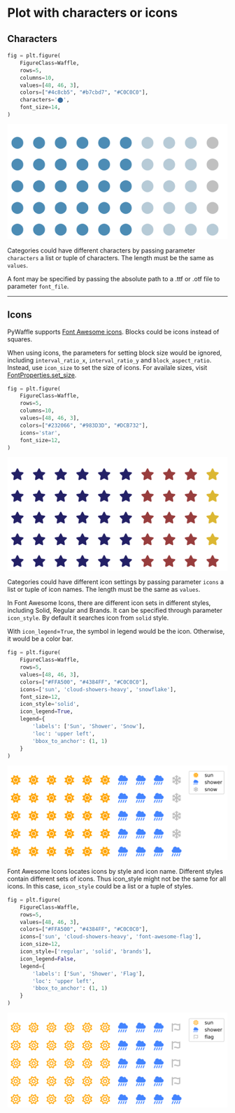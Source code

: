 # Plot with characters or icons

## Characters

```python
fig = plt.figure(
    FigureClass=Waffle,
    rows=5,
    columns=10,
    values=[48, 46, 3],
    colors=["#4c8cb5", "#b7cbd7", "#C0C0C0"],
    characters='⬤',
    font_size=14,
)
```

<img class="img_middle" alt="Icons" src="https://raw.githubusercontent.com/gyli/PyWaffle/master/examples/docs/characters.svg?sanitize=true">

Categories could have different characters by passing parameter `characters` a list or tuple of characters. The length must be the same as `values`.

A font may be specified by passing the absolute path to a .ttf or .otf file to parameter `font_file`.

---

## Icons

PyWaffle supports [Font Awesome icons](https://fontawesome.com/). Blocks could be icons instead of squares.

When using icons, the parameters for setting block size would be ignored, including `interval_ratio_x`, `interval_ratio_y` and `block_aspect_ratio`. Instead, use `icon_size` to set the size of icons. For availale sizes, visit [FontProperties.set_size](https://matplotlib.org/api/font_manager_api.html#matplotlib.font_manager.FontProperties.set_size).

```python
fig = plt.figure(
    FigureClass=Waffle,
    rows=5,
    columns=10,
    values=[48, 46, 3],
    colors=["#232066", "#983D3D", "#DCB732"],
    icons='star',
    font_size=12,
)
```
    
<img class="img_middle" alt="Icons" src="https://raw.githubusercontent.com/gyli/PyWaffle/master/examples/docs/icons.svg?sanitize=true">

Categories could have different icon settings by passing parameter `icons` a list or tuple of icon names. The length must be the same as `values`.

In Font Awesome Icons, there are different icon sets in different styles, including Solid, Regular and Brands. It can be specified through parameter `icon_style`. By default it searches icon from `solid` style.

With `icon_legend`=`True`, the symbol in legend would be the icon. Otherwise, it would be a color bar.

```python
fig = plt.figure(
    FigureClass=Waffle,
    rows=5,
    values=[48, 46, 3],
    colors=["#FFA500", "#4384FF", "#C0C0C0"],
    icons=['sun', 'cloud-showers-heavy', 'snowflake'],
    font_size=12,
    icon_style='solid',
    icon_legend=True,
    legend={
        'labels': ['Sun', 'Shower', 'Snow'], 
        'loc': 'upper left', 
        'bbox_to_anchor': (1, 1)
    }
)
```

<img class="img_middle" alt="Icons per category" src="https://raw.githubusercontent.com/gyli/PyWaffle/master/examples/docs/icons_different_per_category.svg?sanitize=true">

Font Awesome Icons locates icons by style and icon name. Different styles contain different sets of icons. Thus icon_style might not be the same for all icons. In this case, `icon_style` could be a list or a tuple of styles. 

```python
fig = plt.figure(
    FigureClass=Waffle,
    rows=5,
    values=[48, 46, 3],
    colors=["#FFA500", "#4384FF", "#C0C0C0"],
    icons=['sun', 'cloud-showers-heavy', 'font-awesome-flag'],
    icon_size=12,
    icon_style=['regular', 'solid', 'brands'],
    icon_legend=False,
    legend={
        'labels': ['Sun', 'Shower', 'Flag'], 
        'loc': 'upper left', 
        'bbox_to_anchor': (1, 1)
    }
)
```

<img class="img_middle" alt="Icons with different styles" src="https://raw.githubusercontent.com/gyli/PyWaffle/master/examples/docs/icons_different_style.svg?sanitize=true">
